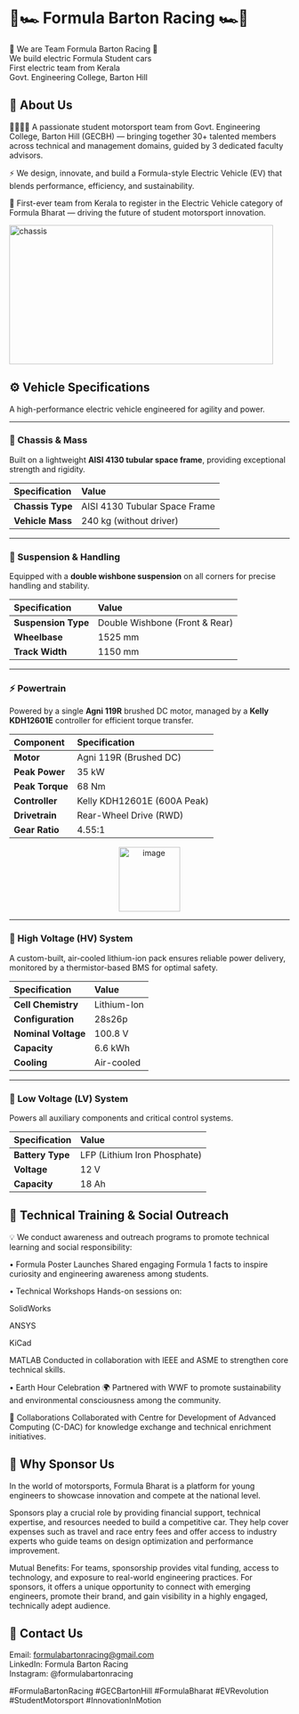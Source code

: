 <h1> 🏁🏎️ Formula Barton Racing 🏎️🏁 </h1>

🏁 We are Team Formula Barton Racing 🏁<br>
We build electric Formula Student cars<br>
First electric team from Kerala<br>
Govt. Engineering College, Barton Hill

<h2> 🔧 About Us </h2>

👨‍🔧👩‍🔧 A passionate student motorsport team from Govt. Engineering College, Barton Hill (GECBH) — bringing together 30+ talented members across technical and management domains, guided by 3 dedicated faculty advisors.

⚡ We design, innovate, and build a Formula-style Electric Vehicle (EV) that blends performance, efficiency, and sustainability.

🌟 First-ever team from Kerala to register in the Electric Vehicle category of Formula Bharat — driving the future of student motorsport innovation.

<img width="474" height="250" alt="chassis" src="https://github.com/user-attachments/assets/ddf465ee-d2ce-4cc4-bc06-3f0077772bc4" /><br>

## ⚙️ Vehicle Specifications

A high-performance electric vehicle engineered for agility and power.

---

### 🧱 Chassis & Mass

Built on a lightweight **AISI 4130 tubular space frame**, providing exceptional strength and rigidity.

| Specification | Value |
| :--- | :--- |
| **Chassis Type** | AISI 4130 Tubular Space Frame |
| **Vehicle Mass** | 240 kg (without driver) |

---

### 🛞 Suspension & Handling

Equipped with a **double wishbone suspension** on all corners for precise handling and stability.

| Specification | Value |
| :--- | :--- |
| **Suspension Type** | Double Wishbone (Front & Rear) |
| **Wheelbase** | 1525 mm |
| **Track Width** | 1150 mm |

---

### ⚡ Powertrain

Powered by a single **Agni 119R** brushed DC motor, managed by a **Kelly KDH12601E** controller for efficient torque transfer.

| Component | Specification |
| :--- | :--- |
| **Motor** | Agni 119R (Brushed DC) |
| **Peak Power** | 35 kW |
| **Peak Torque** | 68 Nm |
| **Controller** | Kelly KDH12601E (600A Peak) |
| **Drivetrain** | Rear-Wheel Drive (RWD) |
| **Gear Ratio** | 4.55:1 |

<center><img width="110" height="116" alt="image" src="https://github.com/user-attachments/assets/44aebebe-6343-44eb-bc6c-436078ff359e" /></center>

---

### 🔋 High Voltage (HV) System

A custom-built, air-cooled lithium-ion pack ensures reliable power delivery, monitored by a thermistor-based BMS for optimal safety.

| Specification | Value |
| :--- | :--- |
| **Cell Chemistry** | Lithium-Ion |
| **Configuration** | 28s26p |
| **Nominal Voltage** | 100.8 V |
| **Capacity** | 6.6 kWh |
| **Cooling** | Air-cooled |

---

### 🔌 Low Voltage (LV) System

Powers all auxiliary components and critical control systems.

| Specification | Value |
| :--- | :--- |
| **Battery Type** | LFP (Lithium Iron Phosphate) |
| **Voltage** | 12 V |
| **Capacity** | 18 Ah |

<h2> 🧠 Technical Training & Social Outreach </h2>

💡 We conduct awareness and outreach programs to promote technical learning and social responsibility:

• Formula Poster Launches
Shared engaging Formula 1 facts to inspire curiosity and engineering awareness among students.

• Technical Workshops
Hands-on sessions on:

SolidWorks

ANSYS

KiCad

MATLAB
Conducted in collaboration with IEEE and ASME to strengthen core technical skills.

• Earth Hour Celebration 🌍
Partnered with WWF to promote sustainability and environmental consciousness among the community.

🤝 Collaborations
Collaborated with Centre for Development of Advanced Computing (C-DAC) for knowledge exchange and technical enrichment initiatives.

<h2> 💼 Why Sponsor Us </h2>

In the world of motorsports, Formula Bharat is a platform for young engineers to showcase innovation and compete at the national level.

Sponsors play a crucial role by providing financial support, technical expertise, and resources needed to build a competitive car. They help cover expenses such as travel and race entry fees and offer access to industry experts who guide teams on design optimization and performance improvement.

Mutual Benefits:
For teams, sponsorship provides vital funding, access to technology, and exposure to real-world engineering practices.
For sponsors, it offers a unique opportunity to connect with emerging engineers, promote their brand, and gain visibility in a highly engaged, technically adept audience.

<h2> 📩 Contact Us </h2>

Email: formulabartonracing@gmail.com
 <br>
LinkedIn: Formula Barton Racing
 <br>
Instagram: @formulabartonracing

#FormulaBartonRacing #GECBartonHill #FormulaBharat #EVRevolution #StudentMotorsport #InnovationInMotion
